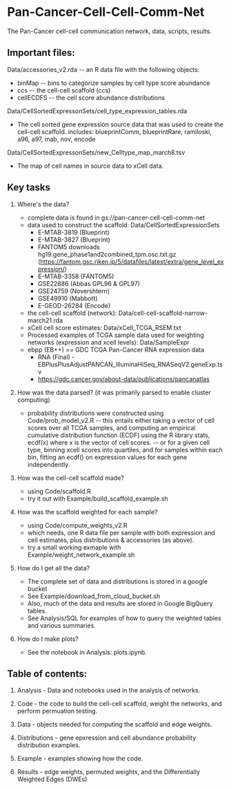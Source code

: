 # Pan-Cancer-Cell-Cell-Comm-Net
The Pan-Cancer cell-cell communication network, data, scripts, results.

## Important files:

Data/accessories_v2.rda  -- an R data file with the following objects:
  - binMap -- bins to categorize samples by cell type score abundance
  - ccs -- the cell-cell scaffold (ccs)
  - cellECDFS -- the cell score abundance distributions

Data/CellSortedExpressonSets/cell_type_expression_tables.rda
  - The cell sorted gene expression source data that was used to create the cell-cell scaffold.
    includes: blueprintComm, blueprintRare, ramiloski, a96, a97, mab, nov, encode
  
Data/CellSortedExpressonSets/new_Celltype_map_march8.tsv
  - The map of cell names in source data to xCell data.

## Key tasks

1. Where's the data?
   - complete data is found in gs://pan-cancer-cell-cell-comm-net
   - data used to construct the scaffold: Data/CellSortedExpressionSets
     - E-MTAB-3819 (Blueprint)
     - E-MTAB-3827 (Blueprint)
     - FANTOM5 downloads hg19.gene_phase1and2combined_tpm.osc.txt.gz (https://fantom.gsc.riken.jp/5/datafiles/latest/extra/gene_level_expression/)
     - E-MTAB-3358 (FANTOM5)
     - GSE22886 (Abbas GPL96 & GPL97)
     - GSE24759 (Novershtern)
     - GSE49910 (Mabbott)
     - E-GEOD-26284 (Encode)
   - the cell-cell scaffold (network): Data/cell-cell-scaffold-narrow-march21.rda
   - xCell cell score estimates: Data/xCell_TCGA_RSEM.txt
   - Processed examples of TCGA sample data used for weighting networks (expression and xcell levels): Data/SampleExpr
   - ebpp (EB++) == GDC TCGA Pan-Cancer RNA expression data
     - RNA (Final) - EBPlusPlusAdjustPANCAN_IlluminaHiSeq_RNASeqV2.geneExp.tsv
     - https://gdc.cancer.gov/about-data/publications/pancanatlas

2. How was the data parsed? (it was primarily parsed to enable cluster computing)
   - probability distributions were constructed using Code/prob_model_v2.R
    -- this entails either taking a vector of cell scores over all TCGA samples, 
       and computing an empirical cumulative distribution function (ECDF)
       using the R library stats, ecdf(x) where x is the vector of cell scores.
    -- or for a given cell type, binning xcell scores into quartiles, and for 
       samples within each bin, fitting an ecdf() on expression values for
       each gene independently.
       
3. How was the cell-cell scaffold made?
   - using Code/scaffold.R
   - try it out with Example/build_scaffold_example.sh
   
4. How was the scaffold weighted for each sample?
    - using Code/compute_weights_v2.R
    - which needs, one R data file per sample with both expression and cell estimates, plus distributions & accessories (as above).
    - try a small working exmaple with Example/weight_network_example.sh
    
5. How do I get all the data?
    - The complete set of data and distributions is stored in a google bucket 
    - See Example/download_from_cloud_bucket.sh
    - Also, much of the data and results are stored in Google BigQuery tables.
    - See Analysis/SQL for examples of how to query the weighted tables and various summaries.

6. How do I make plots?
    - See the notebook in Analysis: plots.ipynb.


## Table of contents:

1. Analysis - Data and notebooks used in the analysis of networks.

2. Code - the code to build the cell-cell scaffold, weight the networks, and perform permuation testing.

3. Data - objects needed for computing the scaffold and edge weights.

4. Distributions - gene epxression and cell abundance probability distribution examples.

5. Example - examples showing how the code.

7. Results - edge weights, permuted weights, and the Differentially Weighted Edges (DWEs)


